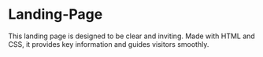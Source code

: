 # Landing-Page
This landing page is designed to be clear and inviting. Made with HTML and CSS, it provides key information and guides visitors smoothly.
